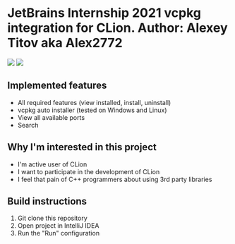 # JetBrains Internship 2021 vcpkg integration for CLion. Author: Alexey Titov aka Alex2772

![](https://sun9-16.userapi.com/impg/vCe7BlyhWTphiudyQmaRfG4WEgfSNTEfQvMrzQ/lpkx6NezU3I.jpg?size=1180x890&quality=96&sign=cf42747a060ecc3e4d16ba1a766adf44&type=album)
![](https://sun9-73.userapi.com/impg/GG0wlNj0pzfReYGC0FRlx6KxgaxtdYzLFWgOdw/g4i8s2msb-g.jpg?size=1180x890&quality=96&sign=d9a157985fff668ab50baa034672c261&type=album)

## Implemented features

- All required features (view installed, install, uninstall)
- vcpkg auto installer (tested on Windows and Linux)
- View all available ports
- Search


## Why I'm interested in this project

- I'm active user of CLion
- I want to participate in the development of CLion
- I feel that pain of C++ programmers about using 3rd party libraries

## Build instructions

1. Git clone this repository
2. Open project in IntelliJ IDEA
3. Run the "Run" configuration